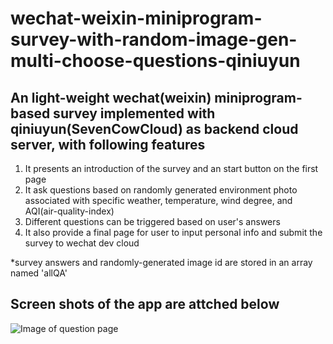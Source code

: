 # wechat-weixin-miniprogram-survey-with-random-image-gen-multi-choose-questions-qiniuyun
## An light-weight wechat(weixin) miniprogram-based survey implemented with qiniuyun(SevenCowCloud) as backend cloud server, with following features
1. It presents an introduction of the survey and an start button on the first page
2. It ask questions based on randomly generated environment photo associated with specific weather, temperature, wind degree, and AQI(air-quality-index)
3. Different questions can be triggered based on user's answers
4. It also provide a final page for user to input personal info and submit the survey to wechat dev cloud

*survey answers and randomly-generated image id are stored in an array named 'allQA'

## Screen shots of the app are attched below
![Image of question page](https://github.com/HarveyLijh/wechat-weixin-miniprogram-survey-with-random-image-gen-multi-choose-questions-qiniuyun/blob/master/screenshots/question_page.png)
